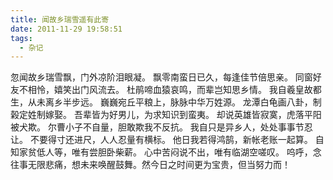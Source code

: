 ```yaml
---
title: 闻故乡瑞雪遥有此寄
date: 2011-11-29 19:58:51
tags:
  - 杂记
---
```



忽闻故乡瑞雪飘，门外凉阶泪眼凝。
飘零南蛮日已久，每逢佳节倍思亲。
同窗好友不相怜，嬉笑出门风流去。
杜鹃啼血猿哀鸣，而辈岂知思乡情。
我自羲皇故都生，从未离乡半步远。
巍巍宛丘平粮上，脉脉中华万姓源。
龙潭白龟画八卦，制榖定姓制嫁娶。
吾辈皆为好男儿，为求知识到蛮夷。
却说英雄皆寂寞，虎落平阳被犬欺。
尔曹小子不自量，胆敢欺我不反抗。
我自只是异乡人，处处事事节忍让。
不要得寸还进尺，人人忍量有横标。
他日我若得鸿鹄，新帐老账一起算。
自知家贫低人等，唯有尝胆卧柴薪。
心中苦闷说不出，唯有临湖空嗟叹。
呜呼，念往事无限悲痛，想未来唤醒鼓舞。然今日之时间更为宝贵，但当努力而！